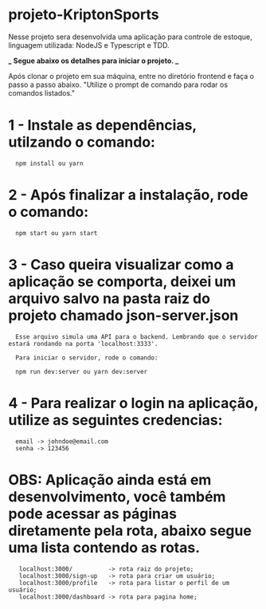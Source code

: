 # projeto-KriptonSports

Nesse projeto sera desenvolvida uma aplicação para controle de estoque, linguagem utilizada: NodeJS e Typescript e TDD.

**_ Segue abaixo os detalhes para iniciar o projeto. _**

Após clonar o projeto em sua máquina, entre no diretório frontend e faça o passo a passo abaixo.
"Utilize o prompt de comando para rodar os comandos listados."

# 1 - Instale as dependências, utilzando o comando:

      npm install ou yarn

# 2 - Após finalizar a instalação, rode o comando:

      npm start ou yarn start

# 3 - Caso queira visualizar como a aplicação se comporta, deixei um arquivo salvo na pasta raiz do projeto chamado json-server.json

      Esse arquivo simula uma API para o backend. Lembrando que o servidor estará rondando na porta 'localhost:3333'.

      Para iniciar o servidor, rode o comando:

      npm run dev:server ou yarn dev:server

# 4 - Para realizar o login na aplicação, utilize as seguintes credencias:

      email -> johndoe@email.com
      senha -> 123456

# OBS: Aplicação ainda está em desenvolvimento, você também pode acessar as páginas diretamente pela rota, abaixo segue uma lista contendo as rotas.

       localhost:3000/          -> rota raiz do projeto;
       localhost:3000/sign-up   -> rota para criar um usuário;
       localhost:3000/profile   -> rota para listar o perfil de um usuário;
       localhost:3000/dashboard -> rota para pagina home;
